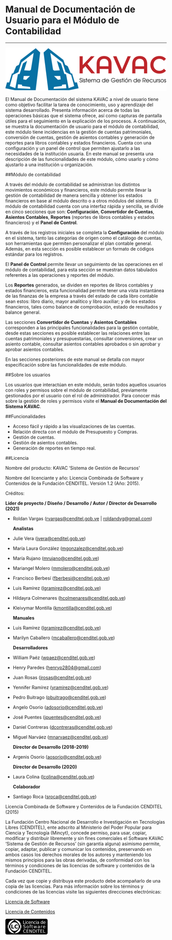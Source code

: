 # Manual de Documentación de Usuario para el Módulo de Contabilidad
*******************************************************************

![Screenshot](img/logokavac.png#imagen)

El Manual de Documentación del sistema KAVAC a nivel de usuario tiene como objetivo facilitar la tarea de conocimiento, uso y aprendizaje del sistema desarrollado. Presenta información acerca de todas las operaciones básicas que el sistema ofrece, así como capturas de pantalla útiles para el seguimiento en la explicación de los procesos. A continuación, se muestra la documentación de usuario para el módulo de contabilidad, este módulo tiene incidencias en la gestión de cuentas patrimoniales, conversión de cuentas, gestión de asientos contables y generación de reportes para libros contables y estados financieros. Cuenta con una configuración y un panel de control que permiten ajustarlo a las necesidades de la institución usuaria. En este manual se presenta una descripción de las funcionalidades de este módulo, cómo usarlo y cómo ajustarlo a una institución u organización.


##Módulo de contabilidad

A través del módulo de contabilidad se administran los distintos movimientos económicos y financieros, este módulo permite llevar la gestión de contabilidad de manera sencilla y obtener los estados financieros en base al módulo descrito o a otros módulos del sistema. El módulo de contabilidad cuenta con una interfaz rápida y sencilla, se divide en cinco secciones que son: **Configuración**, **Convertidor de Cuentas**, **Asientos Contables**, **Reportes** (reportes de libros contables y estados financieros) y el **Panel de Control**.

A través de los registros iniciales se completa la **Configuración** del módulo en el sistema, tanto las categorías de origen como el catálogo de cuentas, son herramientas que permiten personalizar el plan contable general. Además, en esta sección es posible establecer un formato de códigos estándar para los registros.

El **Panel de Control** permite llevar un seguimiento de las operaciones en el módulo de contabilidad, para esta sección se muestran datos tabulados referentes a las operaciones y reportes del módulo.

Los **Reportes** generados, se dividen en reportes de libros contables y estados financieros, esta funcionalidad permite tener una vista instantánea de las finanzas de la empresa a través del estado de cada libro contable sean estos: libro diario, mayor analítico y libro auxiliar; y de los estados financieros, tales como balance de comprobación, estado de resultados y balance general. 

Las secciones **Convertidor de Cuentas** y **Asientos Contables** corresponden a las principales funcionalidades para la gestión contable, desde estas secciones es posible establecer las relaciones entre las cuentas patrimoniales y presupuestarias, consultar conversiones, crear un asiento contable, consultar asientos contables aprobados o sin aprobar y aprobar asientos contables.

En las secciones posteriores de este manual se detalla con mayor especificación sobre las funcionalidades de este módulo.

##Sobre los usuarios


Los usuarios que interactúan en este módulo, serán todos aquellos usuarios con roles y permisos sobre el módulo de contabilidad, previamente gestionados por el usuario con el rol de administrador. Para conocer más sobre la gestión de roles y permisos visite el **Manual de Documentación del Sistema KAVAC**.

##Funcionalidades

- Acceso fácil y rápido a las visualizaciones de las cuentas.
- Relación directa con el módulo de Presupuesto y Compras.
- Gestión de cuentas.
- Gestión de asientos contables.
- Generación de reportes en tiempo real.

##Licencia

Nombre del producto: KAVAC ‘Sistema de Gestión de Recursos’

   Nombre del licenciante y año: Licencia Combinada de Software y Contenidos de la Fundación CENDITEL. Versión 1.2 (Año: 2015).

   Créditos: 
   
   **Líder de proyecto / Diseño / Desarrollo / Autor / Director de Desarrollo (2021)**

- Roldan Vargas (rvargas@cenditel.gob.ve | roldandvg@gmail.com)

   **Analistas**

- Julie Vera (jvera@cenditel.gob.ve)
- María Laura González (mgonzalez@cenditel.gob.ve)
- María Rujano (mrujano@cenditel.gob.ve)
- Mariangel Molero (mmolero@cenditel.gob.ve)
- Francisco Berbesí (fberbesi@cenditel.gob.ve)
- Luis Ramírez (lgramirez@cenditel.gob.ve)
- Hildayra Colmenares (hcolmenares@cenditel.gob.ve)
- Kleivymar Montilla (kmontilla@cenditel.gob.ve)

   **Manuales**

- Luis Ramírez (lgramirez@cenditel.gob.ve)
- Marilyn Caballero (mcaballero@cenditel.gob.ve)

   **Desarrolladores**

- William Paéz (wpaez@cenditel.gob.ve)
- Henry Paredes (henryp2804@gmail.com)
- Juan Rosas (jrosas@cenditel.gob.ve)
- Yennifer Ramírez (yramirez@cenditel.gob.ve)
- Pedro Buitrago (pbuitrago@cenditel.gob.ve)
- Angelo Osorio (adosorio@cenditel.gob.ve)
- José Puentes (jpuentes@cenditel.gob.ve)
- Daniel Contreras (dcontreras@cenditel.gob.ve)
- Miguel Narváez (mnarvaez@cenditel.gob.ve)

   **Director de Desarrollo (2018-2019)**

- Argenis Osorio (aosorio@cenditel.gob.ve)
   
   **Director de Desarrollo (2020)**
   
- Laura Colina (lcolina@cenditel.gob.ve)

   **Colaborador**

- Santiago Roca (sroca@cenditel.gob.ve)


Licencia Combinada de Software y Contenidos de la Fundación CENDITEL (2015)  


La Fundación Centro Nacional de Desarrollo e Investigación en Tecnologías Libres (CENDITEL), ente adscrito al Ministerio del Poder Popular para  Ciencia y Tecnología (Mincyt), concede permiso, para usar, copiar, modificar y distribuir libremente y sin fines comerciales el Software KAVAC ‘Sistema de Gestión de Recursos’ (sin garantía alguna) asimismo permite, copiar, adaptar, publicar y comunicar los contenidos, preservando en ambos casos los derechos morales de los autores y manteniendo los mismos principios para las obras derivadas, de conformidad con los términos y condiciones de las licencias de software y contenidos de la Fundación CENDITEL.


Cada vez que copie y distribuya este producto debe acompañarlo de una copia de las licencias. Para más información sobre los términos y condiciones de las licencias visite las siguientes direcciones electrónicas:  


[Licencia de Software](https://conocimientolibre.cenditel.gob.ve/legislacion)

[Licencia de Contenidos](https://conocimientolibre.cenditel.gob.ve/legislacion)

![Screenshot](img/licencia.png)






